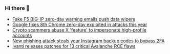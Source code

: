 ### Hi there 👋

<!--START_SECTION:feed-->
* [Fake F5 BIG-IP zero-day warning emails push data wipers](https://www.bleepingcomputer.com/news/security/fake-f5-big-ip-zero-day-warning-emails-push-data-wipers/)
* [Google fixes 8th Chrome zero-day exploited in attacks this year](https://www.bleepingcomputer.com/news/security/google-fixes-8th-chrome-zero-day-exploited-in-attacks-this-year/)
* [Crypto scammers abuse X 'feature' to impersonate high-profile accounts](https://www.bleepingcomputer.com/news/security/crypto-scammers-abuse-x-feature-to-impersonate-high-profile-accounts/)
* [New phishing attack steals your Instagram backup codes to bypass 2FA](https://www.bleepingcomputer.com/news/security/new-phishing-attack-steals-your-instagram-backup-codes-to-bypass-2fa/)
* [Ivanti releases patches for 13 critical Avalanche RCE flaws](https://www.bleepingcomputer.com/news/security/ivanti-releases-patches-for-13-critical-avalanche-rce-flaws/)
<!--END_SECTION:feed-->

<!--
**frankenk/frankenk** is a ✨ _special_ ✨ repository because its `README.md` (this file) appears on your GitHub profile.

Here are some ideas to get you started:

- 🔭 I’m currently working on ...
- 🌱 I’m currently learning ...
- 👯 I’m looking to collaborate on ...
- 🤔 I’m looking for help with ...
- 💬 Ask me about ...
- 📫 How to reach me: ...
- 😄 Pronouns: ...
- ⚡ Fun fact: ...
-->



